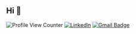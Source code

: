 ## Hi 👋
![Profile View Counter](https://komarev.com/ghpvc/?username=Breathof)
[![Linkedln](https://img.shields.io/badge/LinkedIn-0077B5?style=flat-square&logo=linkedin&logoColor=white)]((https://www.linkedin.com/in/clovis-ferreira/))
[![Gmail Badge](https://img.shields.io/badge/-Gmail-c14438?style=flat-square&logo=Gmail&logoColor=white&link=mailto:nachofcz@gmail.com)](mailto:nachofcz@gmail.com)

<!--
**Breathof/Breathof** is a ✨ _special_ ✨ repository because its `README.md` (this file) appears on your GitHub profile.

Here are some ideas to get you started:

- 🔭 I’m currently working on ...
- 🌱 I’m currently learning ...
- 👯 I’m looking to collaborate on ...
- 🤔 I’m looking for help with ...
- 💬 Ask me about ...
- 📫 How to reach me: ...
- 😄 Pronouns: ...
- ⚡ Fun fact: ...
-->
